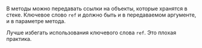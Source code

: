 
В методы можно передавать ссылки на объекты, которые хранятся в стеке. Ключевое слово `ref` и должно быть и в передаваемом аргументе, и в параметре метода.

Лучше избегать использования ключевого слова `ref`. Это плохая практика.